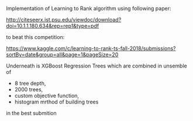Implementation of Learning to Rank algorithm using following paper:

http://citeseerx.ist.psu.edu/viewdoc/download?doi=10.1.1.180.634&rep=rep1&type=pdf

to beat this competition:

https://www.kaggle.com/c/learning-to-rank-ts-fall-2018/submissions?sortBy=date&group=all&page=1&pageSize=20

Underneath is XGBoost Regression Trees which are combined in unsemble of 
- 8 tree depth,
- 2000 trees,
- custom objective function,
- histogram mrthod of building trees

in the best submition
